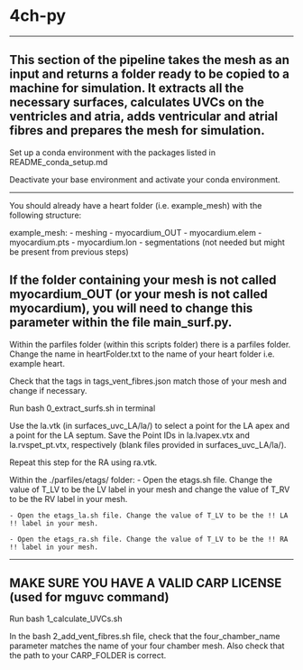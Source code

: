 # 4ch-py

-------------------------------------------------------------------------------------
This section of the pipeline takes the mesh as an input and returns a folder ready to be copied to a machine for simulation. It extracts all the necessary surfaces, calculates UVCs on the ventricles and atria, adds ventricular and atrial fibres and prepares the mesh for simulation. 
-------------------------------------------------------------------------------------

Set up a conda environment with the packages listed in README_conda_setup.md 

Deactivate your base environment and activate your conda environment. 

-------------------------------------------------------------------------------------
You should already have a heart folder (i.e. example_mesh) with the following structure:

example_mesh:
		- meshing
				- myocardium_OUT
						- myocardium.elem
						- myocardium.pts
						- myocardium.lon
		- segmentations (not needed but might be present from previous steps)


If the folder containing your mesh is not called myocardium_OUT (or your mesh is not called myocardium), you will need to change this parameter within the file main_surf.py. 
-------------------------------------------------------------------------------------

Within the parfiles folder (within this scripts folder) there is a parfiles folder. Change the name in heartFolder.txt to the name of your heart folder i.e. example heart. 

Check that the tags in tags_vent_fibres.json match those of your mesh and change if necessary. 

Run bash 0_extract_surfs.sh in terminal

Use the la.vtk (in surfaces_uvc_LA/la/) to select a point for the LA apex and a point for the LA septum. Save the Point IDs in la.lvapex.vtx and la.rvspet_pt.vtx, respectively (blank files provided in surfaces_uvc_LA/la/).

Repeat this step for the RA using ra.vtk. 

Within the ./parfiles/etags/ folder:
	- Open the etags.sh file. Change the value of T_LV to be the LV label in your mesh and change the value of T_RV to be the RV label in your mesh. 

	- Open the etags_la.sh file. Change the value of T_LV to be the !! LA !! label in your mesh.

	- Open the etags_ra.sh file. Change the value of T_LV to be the !! RA !! label in your mesh.

-------------------------------------------------------------------------------------
MAKE SURE YOU HAVE A VALID CARP LICENSE (used for mguvc command)
-------------------------------------------------------------------------------------

Run bash 1_calculate_UVCs.sh

In the bash 2_add_vent_fibres.sh file, check that the four_chamber_name parameter matches the name of your four chamber mesh.
Also check that the path to your CARP_FOLDER is correct. 




